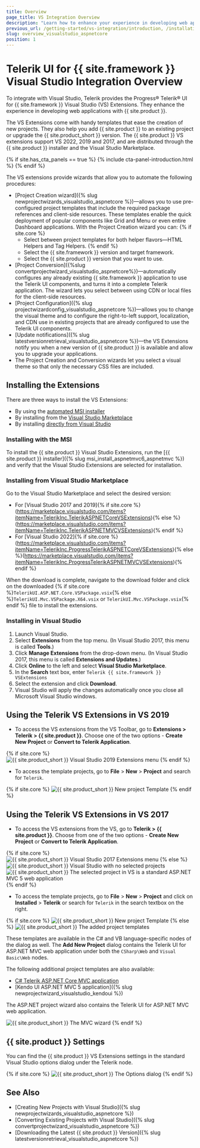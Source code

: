 ```yaml
---
title: Overview
page_title: VS Integration Overview
description: "Learn how to enhance your experience in developing web applications with {{ site.product_long }}."
previous_url: /getting-started/vs-integration/introduction, /installation/vs-integration/introduction, /vs-integration-mvc/introduction
slug: overview_visualstudio_aspnetcore
position: 1
---
```


# Telerik UI for {{ site.framework }} Visual Studio Integration Overview

To integrate with Visual Studio, Telerik provides the Progress&reg; Telerik&reg; UI for {{ site.framework }} Visual Studio (VS) Extensions. They enhance the experience in developing web applications with {{ site.product }}.

The VS Extensions come with handy templates that ease the creation of new projects. They also help you add {{ site.product }} to an existing project or upgrade the {{ site.product_short }} version.
The {{ site.product }} VS extensions support VS 2022, 2019 and 2017, and are distributed through the {{ site.product }} installer and the Visual Studio Marketplace.

{% if site.has_cta_panels == true %}
{% include cta-panel-introduction.html %}
{% endif %}

The VS extensions provide wizards that allow you to automate the following procedures:

* [Project Creation wizard]({% slug newprojectwizards_visualstudio_aspnetcore %})&mdash;allows you to use pre-configured project templates that include the required package references and client-side resources. These templates enable the quick deployment of popular components like Grid and Menu or even entire Dashboard applications. With the Project Creation wizard you can:
{% if site.core %}
   * Select between project templates for both helper flavors&mdash;HTML Helpers and Tag Helpers.
{% endif %}
   * Select the {{ site.framework }} version and target framework.
   * Select the {{ site.product }} version that you want to use.
* [Project Conversion]({%slug convertprojectwizard_visualstudio_aspnetcore%})&mdash;automatically configures any already existing {{ site.framework }} application to use the Telerik UI components, and turns it into a complete Telerik application. The wizard lets you select between using CDN or local files for the client-side resources.
* [Project Configuration]({% slug projectwizardconfig_visualstudio_aspnetcore %})&mdash;allows you to change the visual theme and to configure the right-to-left support, localization, and CDN use in existing projects that are already configured to use the Telerik UI components.
* [Update notifications]({% slug latestversionretrieval_visualstudio_aspnetcore %})&mdash;the VS Extensions notify you when a new  version of {{ site.product }} is available and allow you to upgrade your applications.
* The Project Creation and Conversion wizards let you select a visual theme so that only the necessary CSS files are included.

## Installing the Extensions

There are three ways to install the VS Extensions: 

* By using the [automated MSI installer](#installing-with-the-msi)
* By installing from the [Visual Studio Marketplace](#installing-from-visual-studio-marketplace)
* By installing [directly from Visual Studio](#installing-in-visual-studio)

### Installing with the MSI

To install the {{ site.product }} Visual Studio Extensions, run the [{{ site.product }} installer]({% slug msi_install_aspnetmvc6_aspnetmvc %}) and verify that the Visual Studio Extensions are selected for installation.

### Installing from Visual Studio Marketplace

Go to the Visual Studio Marketplace and select the desired version:

* For [Visual Studio 2017 and 2019]{% if site.core %}(https://marketplace.visualstudio.com/items?itemName=TelerikInc.TelerikASPNETCoreVSExtensions){% else %}(https://marketplace.visualstudio.com/items?itemName=TelerikInc.TelerikASPNETMVCVSExtensions){% endif %}
* For [Visual Studio 2022]{% if site.core %}(https://marketplace.visualstudio.com/items?itemName=TelerikInc.ProgressTelerikASPNETCoreVSExtensions){% else %}(https://marketplace.visualstudio.com/items?itemName=TelerikInc.ProgressTelerikASPNETMVCVSExtensions){% endif %}

When the download is complete, navigate to the download folder and click on the downloaded {% if site.core %}`TelerikUI.ASP.NET.Core.VSPackage.vsix`{% else %}`TelerikUI.Mvc.VSPackage.X64.vsix` or `TelerikUI.Mvc.VSPackage.vsix`{% endif %} file to install the extensions.

### Installing in Visual Studio

1. Launch Visual Studio.
1. Select **Extensions** from the top menu. (In Visual Studio 2017, this menu is called **Tools**.)
1. Click **Manage Extensions** from the drop-down menu. (In Visual Studio 2017, this menu is called **Extensions and Updates**.)
1. Click **Online** to the left and select **Visual Studio Marketplace**.
1. In the **Search** text box, enter `Telerik {{ site.framework }} VSExtensions` 
1. Select the extension and click **Download**.
1. Visual Studio will apply the changes automatically once you close all Microsoft Visual Studio windows.

## Using the Telerik VS Extensions in VS 2019

- To access the VS extensions from the VS Toolbar, go to **Extensions > Telerik > {{ site.product }}**. Choose one of the two options -  **Create New Project** or **Convert to Telerik Application**.

{% if site.core %}
    ![{{ site.product_short }} Visual Studio 2019 Extensions menu](../vs-integration/images/create-project-core.png)
{% endif %}

- To access the template projects, go to **File** > **New** > **Project** and search for `Telerik`.

{% if site.core %}
    ![{{ site.product_short }} New project Template](../vs-integration/images/new-project-template-core.png)
{% endif %}

## Using the Telerik VS Extensions in VS 2017

- To access the VS extensions from the VS, go to **Telerik > {{ site.product }}**. Choose from one of the two options -  **Create New Project** or **Convert to Telerik Application**.

{% if site.core %}
    ![{{ site.product_short }} Visual Studio 2017 Extensions menu](../vs-integration/images/create-project-core-vs2017.png)
{% else %}
    ![{{ site.product_short }} Visual Studio with no selected projects](../vs-integration/images/images-mvc/create_menu.png)
    ![{{ site.product_short }} The selected project in VS is a standard ASP.NET MVC 5 web application](../vs-integration/images/images-mvc/convert_menu.png)
{% endif %}

- To access the template projects, go to **File** > **New** > **Project** and click on **Installed** > **Telerik** or search for `Telerik` in the search textbox on the right.

{% if site.core %}
    ![{{ site.product_short }} New project Template](../vs-integration/images/new-project-template-core-vs2017.png)
{% else %}
    ![{{ site.product_short }} The added project templates](../vs-integration/images/images-mvc/project_template.png)

These templates are available in the C# and VB language-specific nodes of the dialog as well. The **Add New Project** dialog contains the Telerik UI for ASP.NET MVC web application under both the `CSharp\Web` and `Visual Basic\Web` nodes.

The following additional project templates are also available:

* [C# Telerik ASP.NET Core MVC application](https://docs.telerik.com/aspnet-core/introduction)
* [Kendo UI ASP.NET MVC 5 application]({% slug newprojectwizard_visualstudio_kendoui %})

The ASP.NET project wizard also contains the Telerik UI for ASP.NET MVC web application.

![{{ site.product_short }} The MVC wizard](../vs-integration/images/images-mvc/mvc_wizard.png)
{% endif %}

## {{ site.product }} Settings

You can find the {{ site.product }} VS Extensions settings in the standard Visual Studio options dialog under the Telerik node.

{% if site.core %}
![{{ site.product_short }} The Options dialog](../vs-integration/images/asp_core_settings.png)
{% endif %}

## See Also

* [Creating New Projects with Visual Studio]({% slug newprojectwizards_visualstudio_aspnetcore %})
* [Converting Existing Projects with Visual Studio]({% slug convertprojectwizard_visualstudio_aspnetcore %})
* [Downloading the Latest {{ site.product }} Version]({% slug latestversionretrieval_visualstudio_aspnetcore %})
